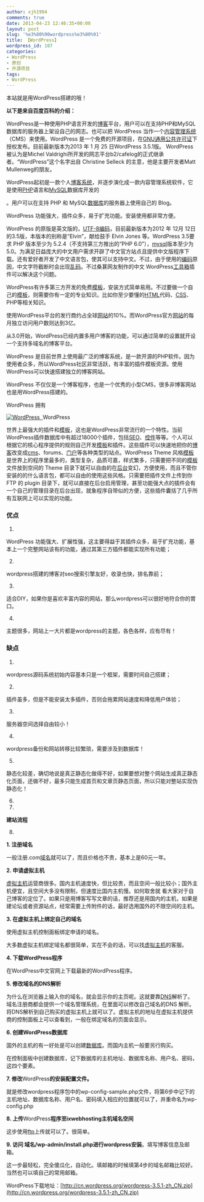```yaml
---
author: xjh1994
comments: true
date: 2013-04-23 12:46:35+00:00
layout: post
slug: '%e3%80%90wordpress%e3%80%91'
title: 【WordPress】
wordpress_id: 107
categories:
- WordPress
- 原创
- 开源项目
tags:
- WordPress
---
```


本站就是用WordPress搭建的哦！

**以下是来自百度百科的介绍：**

WordPress是一种使用PHP语言开发的[博客](http://baike.baidu.com/view/1509.htm)平台，用户可以在支持PHP和MySQL 数据库的服务器上架设自己的网志。也可以把 WordPress 当作一个[内容管理系统](http://baike.baidu.com/view/857578.htm)（CMS）来使用。WordPress 是一个免费的开源项目，在[GNU通用公共许可证](http://baike.baidu.com/view/20301.htm)下授权发布。目前最新版本为2013 年 1 月 25 日WordPress 3.5.1版。 WordPress 被认为是Michel Valdrighi所开发的网志平台b2/cafelog的正式继承者。“WordPress”这个名字出自 Christine Selleck 的主意，他是主要开发者Matt Mullenweg的朋友。




WordPress起初是一款个人[博客系统](http://baike.baidu.com/view/2882559.htm)，并逐步演化成一款内容管理系统软件，它是使用[PHP](http://baike.baidu.com/view/99.htm)语言和[MySQL](http://baike.baidu.com/view/24816.htm)数据库开发的









。用户可以在支持 PHP 和 MySQL[数据库](http://baike.baidu.com/view/1088.htm)的服务器上使用自己的 Blog。






WordPress 功能强大，插件众多，易于扩充功能。安装使用都非常方便。




WordPress 的原版是英文版的，[UTF-8](http://baike.baidu.com/view/25412.htm)[编码](http://baike.baidu.com/view/237708.htm)，目前最新版本为2012 年 12月 12日的3.5版，本版本的别称是“Elvin”，献给鼓手 Elvin Jones 等。WordPress 3.5要求 PHP 版本至少为 5.2.4（不支持第三方推出的“PHP 6.0”），[mysql](http://baike.baidu.com/view/24816.htm)版本至少为5.0。为满足日益庞大的中文用户需求开辟了中文官方站点且提供中文版程序下载。还有爱好者开发了中文语言包，使其可以支持中文。不过，由于使用的[编码](http://baike.baidu.com/view/237708.htm)原因，中文字符截断时会出现[乱码](http://baike.baidu.com/view/47.htm)。不过桑葚网友制作的中文 WordPress[工具箱](http://baike.baidu.com/view/1241761.htm)插件可以解决这个问题。




WordPress有许多第三方开发的免费[模板](http://baike.baidu.com/view/160044.htm)，安装方式简单易用。不过要做一个自己的[模板](http://baike.baidu.com/view/160044.htm)，则需要你有一定的专业知识。比如你至少要懂的[HTML](http://baike.baidu.com/view/692.htm)代码、[CSS](http://baike.baidu.com/view/15916.htm)、PHP等相关知识。




使用WordPress平台的发行商约占全球[网站](http://baike.baidu.com/view/4232.htm)的10%。而WordPress官方[网站](http://baike.baidu.com/view/4232.htm)的每月独立访问用户数则达到3亿。




从3.0开始，WordPress已经内置多用户博客的功能，可以通过简单的设置就开设一个支持多域名的博客平台。




WordPress 是目前世界上使用最广泛的博客系统，是一款开源的PHP软件。因为使用者众多，所以WordPress社区非常活跃，有丰富的插件模板资源。使用WordPress可以快速搭建独立的博客网站。




WordPress 不仅仅是一个博客程序，也是一个优秀的小型CMS，很多非博客网站也是用WordPress搭建的。









WordPress 拥有




[![WordPress](http://f.hiphotos.baidu.com/baike/s%3D220/sign=3dc39f879f3df8dca23d8893fd1172bf/72f082025aafa40f06f75fadab64034f78f01988.jpg)](http://baike.baidu.com/picview/23618/23618/0/4bd1e8033e810d373912bbea.html)[  ](http://baike.baidu.com/picview/23618/23618/0/4bd1e8033e810d373912bbea.html)WordPress




世界上最强大的插件和[模板](http://baike.baidu.com/view/160044.htm)，这也是WordPress非常流行的一个特性。当前WordPress插件数据库中有超过18000个插件，包括[SEO](http://baike.baidu.com/view/1047.htm)、[控件](http://baike.baidu.com/view/185331.htm)等等。个人可以根据它的核心程序提供的规则自己开发[模板](http://baike.baidu.com/view/160044.htm)和插件。这些插件可以快速地把你的[博客](http://baike.baidu.com/view/1509.htm)改变成[cms](http://baike.baidu.com/view/15867.htm)、forums、[门户](http://baike.baidu.com/view/8929.htm)等各种类型的站点。WordPress Theme 风格[模板](http://baike.baidu.com/view/160044.htm)是世界上的程序里最多的，类型复杂，品质可嘉，样式繁多，只需要把不同的[模板](http://baike.baidu.com/view/160044.htm)文件放到空间的 Theme 目录下就可以自由的在[后台](http://baike.baidu.com/view/179243.htm)变幻，方便使用，而且不管你安装的的什么语言包，都可以自由的使用这些风格。只需要把插件文件上传到你 FTP 的 plugin 目录下，就可以直接在后台启用管理，甚至功能强大点的插件会有一个自己的管理目录在后台出现，就象程序自带似的方便，这些插件囊括了几乎所有互联网上可以实现的功能。









### 优点





	
  1. 


WordPress 功能强大、扩展性强，这主要得益于其插件众多，易于扩充功能，基本上一个完整网站该有的功能，通过其第三方插件都能实现所有功能；


	
  2. 


wordpress搭建的博客对seo搜索引擎友好，收录也快，排名靠前；


	
  3. 


适合DIY，如果你是喜欢丰富内容的网站，那么wordpress可以很好地符合你的胃口。


	
  4. 


主题很多，网站上一大片都是wordpress的主题，各色各样，应有尽有！





### 缺点





	
  1. 


wordpress源码系统初始内容基本只是一个框架，需要时间自己搭建；


	
  2. 


插件虽多，但是不能安装太多插件，否则会拖累网站速度和降低用户体验；


	
  3. 


服务器空间选择自由较小！


	
  4. 


wordpress备份和网站转移比较繁琐，需要涉及到数据库！


	
  5. 


静态化较差，确切地说是真正静态化做得不好，如果要想对整个网站生成真正静态化页面，还做不好，最多只能生成首页和文章页静态页面，所以只能对整站实现伪静态化！


	
  6. 
	
  7. 


**建站流程**


	
  8. 


**1. 注册域名**




一般注册.com[域名](http://baike.baidu.com/view/43.htm)就可以了，而且价格也不贵，基本上是60元一年。




**2. 申请虚拟主机**




[虚拟主机](http://baike.baidu.com/view/7383.htm)运营商很多。国内主机速度快，但比较贵，而且空间一般比较小；国外主机便宜，且空间大多没有限制，但速度比国内主机慢。如何取舍就 看大家对于自己博客的定位了。如果只是用博客写写文章的话，推荐还是用国内的主机，如果是建论坛或者资源站点，经常需要上传附件的话，最好选用国外的不限空间的主机。




**3. 在虚拟主机上绑定自己的域名**




使用虚拟主机控制面板绑定申请的域名。




大多数虚拟主机绑定域名都很简单，实在不会的话，可以找[虚拟主机](http://baike.baidu.com/view/7383.htm)的客服。




**4. 下载WordPress程序**




在WordPress中文官网上下载最新的WordPress程序。




**5. 修改域名的DNS解析**




为什么在浏览器上输入你的域名，就会显示你的主页呢。这就要靠[DNS](http://baike.baidu.com/view/22276.htm)解析了。域名注册商都会提供一个域名管理系统，在里面可以修改自己域名的DNS 解析。将DNS解析到自己购买的虚拟主机上就可以了。虚拟主机的地址在虚拟主机提供商的控制面板上可以查看到，一般在绑定域名的页面会显示。




**6. 创建WordPress数据库**




国外的主机的有一好处是可以创建[数据库](http://baike.baidu.com/view/1088.htm)。而国内主机一般要另行购买。




在控制面板中创建数据库，记下数据库的主机地址、数据库名称、用户名、密码，这四个要素。




**7. 修改**WordPress**的安装配置文件。**




就是修改wordpress程序包中的wp-config-sample.php文件，将第6步中记下的主机地址、数据库名称、用户名、密码填入相应的位置就可以了，并重命名为wp-config.php




**8. 上传**WordPress**程序至ixwebhosting主机域名空间**




这步使用[ftp](http://baike.baidu.com/view/369.htm)上传就可以了。很简单。




**9. 访问 域名/wp-admin/install.php进行wordpress安装**。填写博客信息及邮箱。




这一步最轻松，完全傻瓜化，自动化。填邮箱的时候填第4步的域名邮箱比较好。当然也可以填自己的常用邮箱。



WordPress下载地址：[http://cn.wordpress.org/wordpress-3.5.1-zh_CN.zip](http://cn.wordpress.org/wordpress-3.5.1-zh_CN.zip)


